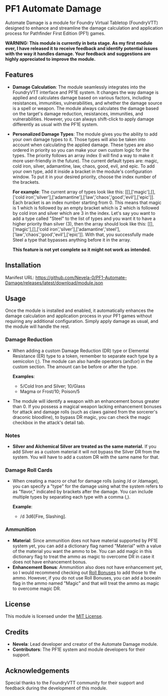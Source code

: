 # PF1 Automate Damage
Automate Damage is a module for Foundry Virtual Tabletop (FoundryVTT) designed to enhance and streamline the damage calculation and application process for Pathfinder First Edition (PF1) games.

**WARNING: This module is currently in beta stage. As my first module ever, I have released it to receive feedback and identify potential issues with the way it handles damage. Your feedback and suggestions are highly appreciated to improve the module.**

## Features

- **Damage Calculation**: The module seamlessly integrates into the FoundryVTT interface and PF1E system. It changes the way damage is applied and calculates damage based on various factors, including resistances, immunities, vulnerabilities, and whether the damage source is a spell or weapon. The module always calculates the damage based on the target's damage reduction, resistances, immunities, and vulnerabilities. However, you can always shift-click to apply damage differently as usual with the PF1E system.
- **Personalized Damage Types**: The module gives you the ability to add your own damage types to it. Those types will also be taken into account when calculating the applied damage. These types are also ordered in priority so you can make your own custom logic for the types. The priority follows an array index (I will find a way to make it more user-friendly in the future). The current default types are: magic, cold iron, silver, adamantine, law, chaos, good, evil, and epic. To add your own type, add it inside a bracket in the module's configuration window. To put it in your desired priority, choose the index number of the brackets.

  **For example**:
  The current array of types look like this: [[],['magic'],[],['cold iron','silver'],['adamantine'],['law','chaos','good','evil'],['epic']]. Each bracket is an index number starting from 0. This means that magic is 1 which is followed by an empty bracket which is 2 which is followed by cold iron and silver which are 3 in the index.
  Let's say you want to add a type called "Steel" to the list of types and you want it to have a higher priority than silver (3), then the array should look like this: [[],['magic'],[],['cold iron','silver'],['adamantine','steel'],['law','chaos','good','evil'],['epic']].
  With that, you successfully made Steel a type that bypasses anything before it in the array.

  **This feature is not yet complete so it might not work as intended.**

## Installation
Manifest URL: https://github.com/Nevela-0/PF1-Automate-Damage/releases/latest/download/module.json

## Usage

Once the module is installed and enabled, it automatically enhances the damage calculation and application process in your PF1 games without requiring any additional configuration. Simply apply damage as usual, and the module will handle the rest.

### Damage Reduction

- When adding a custom Damage Reduction (DR) type or Elemental Resistance (ER) type to a token, remember to separate each type by a semicolon (;). The module can also handle operators (and\or) in the custom section. The amount can be before or after the type.

  **Examples**:
  - 5/Cold Iron and Silver; 10/Glass
  - Magma or Frost/10; Poison/5
  
- The module will identify a weapon with an enhancement bonus greater than 0. If you possess a magical weapon lacking enhancement bonuses for attack and damage rolls (such as claws gained from the sorcerer's draconic bloodline), to bypass DR magic, you can check the magic checkbox in the attack's detail tab.

### Notes
- **Silver and Alchemical Silver are treated as the same material.** If you add Silver as a custom material it will not bypass the Silver DR from the system. You will have to add a custom DR with the same name for that.

### Damage Roll Cards
- When creating a macro or chat for damage rolls (using /d or /damage), you can specify a "type" for the damage using what the system refers to as "flavor," indicated by brackets after the damage. You can include multiple types by separating each type with a comma (,). 
  
  **Example**:
  - /d 3d6[Fire, Slashing].

### Ammunition
- **Material**: Since ammunition does not have material supported by PF1E system yet, you can add a dictionary flag named "Material" with a value of the material you want the ammo to be. You can add magic in this dictionary flag to treat the ammo as magic to overcome DR in case it does not have enhancement bonus.
- **Enhancement Bonus**: Ammunition also does not have enhancement yet, so I would recommend checking out [Roll Bonuses](https://github.com/dmrickey/fvtt-ckl-roll-bonuses) to add those to the ammo. However, if you do not use Roll Bonuses, you can add a booealn flag in the ammo named "Magic" and that will treat the ammo as magic to overcome magic DR.

## License

This module is licensed under the [MIT License](https://github.com/Nevela-0/PF1-Automate-Damage/blob/main/LICENSE).
## Credits

- **Nevela**: Lead developer and creator of the Automate Damage module.
- **Contributors**: The PF1E system and module developers for their support.

## Acknowledgements

Special thanks to the FoundryVTT community for their support and feedback during the development of this module.

